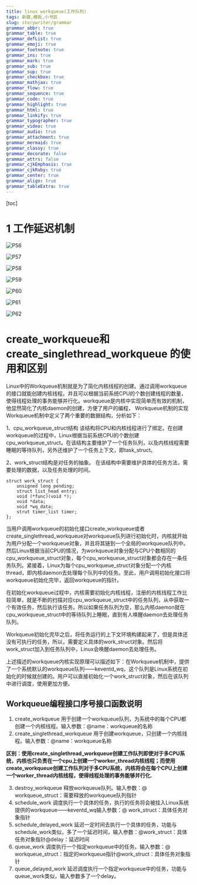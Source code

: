 ```yaml
---
title: linux workqueue(工作队列)
tags: 新建,模板,小书匠
slug: storywriter/grammar
grammar_abbr: true
grammar_table: true
grammar_defList: true
grammar_emoji: true
grammar_footnote: true
grammar_ins: true
grammar_mark: true
grammar_sub: true
grammar_sup: true
grammar_checkbox: true
grammar_mathjax: true
grammar_flow: true
grammar_sequence: true
grammar_code: true
grammar_highlight: true
grammar_html: true
grammar_linkify: true
grammar_typographer: true
grammar_video: true
grammar_audio: true
grammar_attachment: true
grammar_mermaid: true
grammar_classy: true
grammar_decorate: false
grammar_attrs: false
grammar_cjkEmphasis: true
grammar_cjkRuby: true
grammar_center: true
grammar_align: true
grammar_tableExtra: true
---
```


[toc]
# 1 工作延迟机制

![P56](./images/1662175275368.jpg)

 ![P57](./images/1662175125897.jpg)
 
 ![P58](./images/1662175143322.jpg)
 
 ![P59](./images/1662175154051.jpg)
 
 ![P60](./images/1662175161333.jpg)
 
 ![P61](./images/1662175170080.jpg)
 
 ![P62](./images/1662175175505.jpg)
 
 # create_workqueue和create_singlethread_workqueue 的使用和区别
 
Linux中的Workqueue机制就是为了简化内核线程的创建。通过调用workqueue的接口就能创建内核线程。并且可以根据当前系统CPU的个数创建线程的数量，使得线程处理的事务能够并行化。workqueue是内核中实现简单而有效的机制，他显然简化了内核daemon的创建，方便了用户的编程， Workqueue机制的实现Workqueue机制中定义了两个重要的数据结构，分析如下：

1、cpu_workqueue_struct结构
该结构将CPU和内核线程进行了绑定。在创建workqueue的过程中，Linux根据当前系统CPU的个数创建cpu_workqueue_struct。在该结构主要维护了一个任务队列，以及内核线程需要睡眠的等待队列，另外还维护了一个任务上下文，即task_struct。

2、work_struct结构是对任务的抽象。
在该结构中需要维护具体的任务方法，需要处理的数据，以及任务处理的时间。

``` c?linenums
struct work_struct {
	unsigned long pending;
	struct list_head entry;
	void (*func)(void *);
	void *data; 
	void *wq_data;  
	strut timer_list timer; 
};  
```

当用户调用workqueue的初始化接口create_workqueue或者create_singlethread_workqueue对workqueue队列进行初始化时，内核就开始为用户分配一个workqueue对象，并且将其链到一个全局的workqueue队列中。然后Linux根据当前CPU的情况，为workqueue对象分配与CPU个数相同的cpu_workqueue_struct对象，每个cpu_workqueue_struct对象都会存在一条任务队列。紧接着，Linux为每个cpu_workqueue_struct对象分配一个内核thread，即内核daemon去处理每个队列中的任务。至此，用户调用初始化接口将workqueue初始化完毕，返回workqueue的指针。

在初始化workqueue过程中，内核需要初始化内核线程，注册的内核线程工作比较简单，就是不断的扫描对应cpu_workqueue_struct中的任务队列，从中获取一个有效任务，然后执行该任务。所以如果任务队列为空，那么内核daemon就在cpu_workqueue_struct中的等待队列上睡眠，直到有人唤醒daemon去处理任务队列。

Workqueue初始化完毕之后，将任务运行的上下文环境构建起来了，但是具体还没有可执行的任务，所以，需要定义具体的work_struct对象。然后将work_struct加入到任务队列中，Linux会唤醒daemon去处理任务。

上述描述的workqueue内核实现原理可以描述如下：在Workqueue机制中，提供了一个系统默认的workqueue队列——keventd_wq，这个队列是Linux系统在初始化的时候就创建的。用户可以直接初始化一个work_struct对象，然后在该队列中进行调度，使用更加方便。

## Workqueue编程接口序号接口函数说明

1. create_workqueue 用于创建一个workqueue队列，为系统中的每个CPU都创建一个内核线程。输入参数：@name：workqueue的名称
2.  create_singlethread_workqueue 用于创建workqueue，只创建一个内核线程。输入参数：@name：workqueue名称
  
**区别：使用create_singlethread_workqueue创建工作队列即使对于多CPU系统，内核也只负责在一个cpu上创建一个worker_thread内核线程；而使用create_workqueue创建工作队列对于多CPU系统，内核将会在每个CPU上创建一个worker_thread内核线程，使得线程处理的事务能够并行化.**

3.  destroy_workqueue 释放workqueue队列。输入参数：@ workqueue_struct：需要释放的workqueue队列指针
4.  schedule_work 调度执行一个具体的任务，执行的任务将会被挂入Linux系统提供的workqueue——keventd_wq输入参数：@ work_struct：具体任务对象指针
5.  schedule_delayed_work 延迟一定时间去执行一个具体的任务，功能与schedule_work类似，多了一个延迟时间，输入参数：@work_struct：具体任务对象指针@delay：延迟时间
6.  queue_work 调度执行一个指定workqueue中的任务。输入参数：@ workqueue_struct：指定的workqueue指针@work_struct：具体任务对象指针
7.  queue_delayed_work 延迟调度执行一个指定workqueue中的任务，功能与queue_work类似，输入参数多了一个delay。